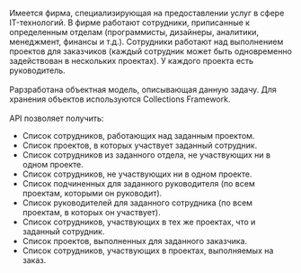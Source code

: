 Имеется фирма, специализирующая на предоставлении услуг в сфере IT-технологий. В фирме работают сотрудники, приписанные к определенным отделам (программисты, дизайнеры, аналитики, менеджмент, финансы и т.д.). Сотрудники работают над выполнением проектов для заказчиков (каждый сотрудник может быть одновременно задействован в нескольких проектах). У каждого проекта есть руководитель. 
</br></br>
Рарзработана объектная модель, описывающая данную задачу. Для хранения объектов используются Collections Framework.
</br></br>
API позволяет получить:
- Список сотрудников, работающих над заданным проектом.
- Список проектов, в которых участвует заданный сотрудник.
- Список сотрудников из заданного отдела, не участвующих ни в одном проекте.
- Список сотрудников, не участвующих ни в одном проекте.
- Список подчиненных для заданного руководителя (по всем проектам, которыми он руководит).
- Список руководителей для заданного сотрудника (по всем проектам, в которых он участвует).
- Список сотрудников, участвующих в тех же проектах, что и заданный сотрудник.
- Список проектов, выполненных для заданного заказчика.
- Список сотрудников, участвующих в проектах, выполняемых на заказ.
